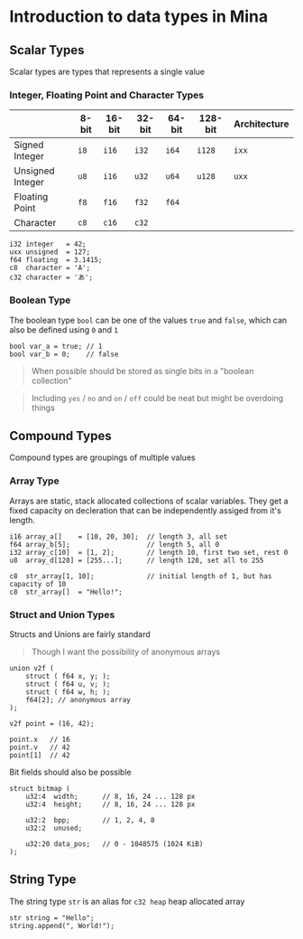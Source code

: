 # Introduction to data types in Mina

## Scalar Types
Scalar types are types that represents a single value

### Integer, Floating Point and Character Types

|                  | 8-bit | 16-bit | 32-bit | 64-bit | 128-bit | Architecture |
| ---------------- | ----- | ------ | ------ | ------ | ------- | ------------ |
| Signed Integer   | `i8`  | `i16`  | `i32`  | `i64`  | `i128`  | `ixx`        |
| Unsigned Integer | `u8`  | `i16`  | `u32`  | `u64`  | `u128`  | `uxx`        |
| Floating Point   | `f8`  | `f16`  | `f32`  | `f64`  |
| Character        | `c8`  | `c16`  | `c32`  |

```mina
i32 integer   = 42;
uxx unsigned  = 127;
f64 floating  = 3.1415;
c8  character = 'A';
c32 character = 'あ';
```

### Boolean Type
The boolean type `bool` can be one of the values `true` and `false`, which can also be defined using `0` and `1`

```mina
bool var_a = true; // 1
bool var_b = 0;    // false
```

> When possible should be stored as single bits in a "boolean collection"

> Including `yes` / `no` and `on` / `off` could be neat but might be overdoing things

## Compound Types
Compound types are groupings of multiple values

### Array Type
Arrays are static, stack allocated collections of scalar variables. They get a fixed capacity on decleration that can be independently assiged from it's length.

```mina
i16 array_a[]    = [10, 20, 30];  // length 3, all set
f64 array_b[5];                   // length 5, all 0
i32 array_c[10]  = [1, 2];        // length 10, first two set, rest 0
u8  array_d[128] = [255...];      // length 128, set all to 255

c8  str_array[1, 10];             // initial length of 1, but has capacity of 10
c8  str_array[]  = "Hello!";
```

### Struct and Union Types
Structs and Unions are fairly standard
> Though I want the possibility of anonymous arrays

```mina
union v2f (
	struct ( f64 x, y; );
	struct ( f64 u, v; );
	struct ( f64 w, h; );
	f64[2]; // anonymous array
);

v2f point = (16, 42);

point.x   // 16
point.v   // 42
point[1]  // 42
```

Bit fields should also be possible

```mina
struct bitmap (
	u32:4  width;      // 8, 16, 24 ... 128 px
	u32:4  height;     // 8, 16, 24 ... 128 px

	u32:2  bpp;        // 1, 2, 4, 8
	u32:2  unused;

	u32:20 data_pos;   // 0 - 1048575 (1024 KiB)
);
```

## String Type
The string type `str` is an alias for `c32 heap` heap allocated array

```mina
str string = "Hello";
string.append(", World!");
```
